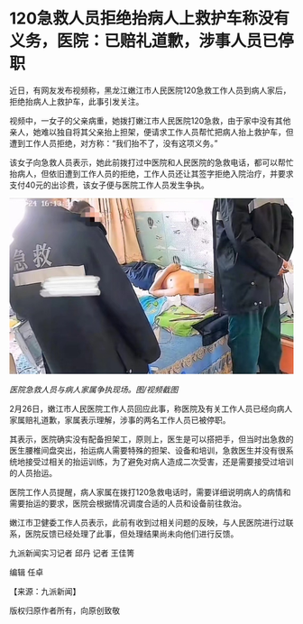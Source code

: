 # 120急救人员拒绝抬病人上救护车称没有义务，医院：已赔礼道歉，涉事人员已停职

近日，有网友发布视频称，黑龙江嫩江市人民医院120急救工作人员到病人家后，拒绝抬病人上救护车，此事引发关注。

视频中，一女子的父亲病重，她拨打嫩江市人民医院120急救，由于家中没有其他亲人，她难以独自将其父亲抬上担架，便请求工作人员帮忙把病人抬上救护车，但遭到工作人员拒绝，对方称：“我们抬不了，没有这项义务。”

该女子向急救人员表示，她此前拨打过中医院和人民医院的急救电话，都可以帮忙抬病人，但依旧遭到工作人员的拒绝，工作人员还让其签字拒绝入院治疗，并要求支付40元的出诊费，该女子便与医院工作人员发生争执。

![34dd5318a11d2a42c7c01359fb653e42.jpg](https://raw.githubusercontent.com/qqhsx/qqnews_image/main/2024/02/26/120急救人员拒绝抬病人上救护车称没有义务，医院：已赔礼道歉，涉事人员已停职/34dd5318a11d2a42c7c01359fb653e42.jpg)

_医院急救人员与病人家属争执现场。图/视频截图_

2月26日，嫩江市人民医院工作人员回应此事，称医院及有关工作人员已经向病人家属赔礼道歉，家属表示理解，涉事的两名工作人员已被停职。

其表示，医院确实没有配备担架工，原则上，医生是可以搭把手，但当时出急救的医生腰椎间盘突出，抬运病人需要特殊的担架、设备和培训，急救医生并没有很系统地接受过相关的抬运训练，为了避免对病人造成二次受害，还是需要接受过培训的人员抬运。

医院工作人员提醒，病人家属在拨打120急救电话时，需要详细说明病人的病情和需要抬运的要求，医院会根据情况调度合适的人员和设备前往救治。

嫩江市卫健委工作人员表示，此前有收到过相关问题的反映，与人民医院进行过联系，医院反馈已经处理了此事，但处理结果尚未向他们进行反馈。

九派新闻实习记者 邱丹 记者 王佳箐

编辑 任卓

【来源：九派新闻】

版权归原作者所有，向原创致敬

